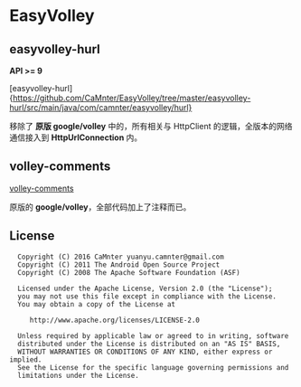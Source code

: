 EasyVolley
======

## easyvolley-hurl
   
**API >= 9**     
   
[easyvolley-hurl]{https://github.com/CaMnter/EasyVolley/tree/master/easyvolley-hurl/src/main/java/com/camnter/easyvolley/hurl}   
   
移除了 **原版 google/volley** 中的，所有相关与 HttpClient 的逻辑，全版本的网络通信接入到 **HttpUrlConnection** 内。   
       
## volley-comments 
     
[volley-comments ](https://github.com/CaMnter/EasyVolley/tree/master/volley-comments/src/main/java/com/android/volley)      
      
原版的 **google/volley**，全部代码加上了注释而已。     

## License

      Copyright (C) 2016 CaMnter yuanyu.camnter@gmail.com
      Copyright (C) 2011 The Android Open Source Project
      Copyright (C) 2008 The Apache Software Foundation (ASF)

      Licensed under the Apache License, Version 2.0 (the "License");
      you may not use this file except in compliance with the License.
      You may obtain a copy of the License at

         http://www.apache.org/licenses/LICENSE-2.0

      Unless required by applicable law or agreed to in writing, software
      distributed under the License is distributed on an "AS IS" BASIS,
      WITHOUT WARRANTIES OR CONDITIONS OF ANY KIND, either express or implied.
      See the License for the specific language governing permissions and
      limitations under the License.


